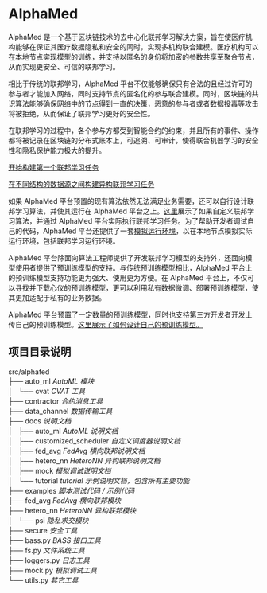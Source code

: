 # AlphaMed

AlphaMed 是一个基于区块链技术的去中心化联邦学习解决方案，旨在使医疗机构能够在保证其医疗数据隐私和安全的同时，实现多机构联合建模。医疗机构可以在本地节点实现模型的训练，并支持以匿名的身份将加密的参数共享至聚合节点，从而实现更安全、可信的联邦学习。

相比于传统的联邦学习，AlphaMed 平台不仅能够确保只有合法的且经过许可的参与者才能加入网络，同时支持节点的匿名化的参与联合建模。同时，区块链的共识算法能够确保网络中的节点得到一直的决策，恶意的参与者或者数据投毒等攻击将被拒绝，从而保证了联邦学习更好的安全性。

在联邦学习的过程中，各个参与方都受到智能合约的约束，并且所有的事件、操作都将被记录在区块链的分布式账本上，可追溯、可审计，使得联合机器学习的安全性和隐私保护能力极大的提升。

[开始构建第一个联邦学习任务](src/alphafed/docs/fed_avg/README.md)

[在不同结构的数据源之间构建异构联邦学习任务](src/alphafed/docs/hetero_nn/README.md)

如果 AlphaMed 平台预置的现有算法依然无法满足业务需要，还可以自行设计联邦学习算法，并使其运行在 AlphaMed 平台之上。[这里](src/alphafed/docs/customized_scheduler/README.md)展示了如果自定义联邦学习算法，并通过 AlphaMed 平台实际执行联邦学习任务。为了帮助开发者调试自己的代码，AlphaMed 平台还提供了一套[模拟运行环境](src/alphafed/docs/mock/README.md)，以在本地节点模拟实际运行环境，包括联邦学习运行环境。

AlphaMed 平台除面向算法工程师提供了开发联邦学习模型的支持外，还面向模型使用者提供了预训练模型的支持。与传统预训练模型相比，AlphaMed 平台上的预训练模型支持功能更为强大、使用更为方便。在 AlphaMed 平台上，不仅可以寻找并下载心仪的预训练模型，更可以利用私有数据微调、部署预训练模型，使其更加适配于私有的业务数据。

AlphaMed 平台预置了一定数量的预训练模型，同时也支持第三方开发者开发上传自己的预训练模型。[这里展示了如何设计自己的预训练模型。](src/alphafed/docs/auto_ml/README.md)

## 项目目录说明

src/alphafed  
├── auto_ml  *AutoML 模块*  
│   └── cvat  *CVAT 工具*  
├── contractor  *合约消息工具*  
├── data_channel  *数据传输工具*  
├── docs  *说明文档*  
│   ├── auto_ml  *AutoML 说明文档*  
│   ├── customized_scheduler  *自定义调度器说明文档*  
│   ├── fed_avg  *FedAvg 横向联邦说明文档*  
│   ├── hetero_nn  *HeteroNN 异构联邦说明文档*  
│   ├── mock  *模拟调试说明文档*  
│   └── tutorial  *tutorial 示例说明文档，包含所有主要功能*  
├── examples  *脚本测试代码 / 示例代码*  
├── fed_avg  *FedAvg 横向联邦模块*  
├── hetero_nn  *HeteroNN 异构联邦模块*  
│   └── psi  *隐私求交模块*  
├── secure  *安全工具*  
├── bass.py  *BASS 接口工具*  
├── fs.py  *文件系统工具*  
├── loggers.py  *日志工具*  
├── mock.py  *模拟调试工具*  
└── utils.py  *其它工具*
